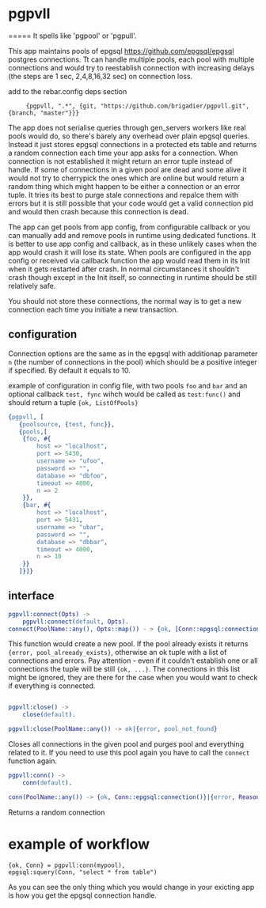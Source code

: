 
# pgpvll
=====
It spells like 'pgpool' or 'pgpull'.

This app maintains pools of epgsql https://github.com/epgsql/epgsql postgres connections. Tt can handle multiple pools, each pool with multiple connections and would try to reestablish connection with increasing delays (the steps are 1 sec, 2,4,8,16,32 sec) on connection loss.

add to the rebar.config deps section
```
     {pgpvll, ".*", {git, "https://github.com/brigadier/pgpvll.git", {branch, "master"}}}
```
                         
The app does not serialise queries through gen_servers workers like real pools would do, so there's barely any overhead over plain epgsql queries. Instead it just stores epgsql connections in a protected ets table and returns a random connection each time your app asks for a connection. When connection is not established it might return an error tuple instead of handle. If some of connections in a given pool are dead and some alive it would not try to cherrypick the ones which are online but would return a random thing which might happen to be either a connection or an error tuple. It tries its best to purge stale connections and repalce them with errors but it is still possible that your code would get a valid connection pid and would then crash because this connection is dead.

The app can get pools from app config, from configurable callback or you can manually add and remove pools in runtime using dedicated functions. It is better to use app config and callback, as in these unlikely cases when the app would crash it will lose its state. When pools are configured in the app config or received via callback function the app would read them in its Init when it gets restarted after crash. In normal circumstances it shouldn't crash though except in the Init itself, so connecting in runtime should be still relatively safe.

You should not store these connections, the normal way is to get a new connection each time you initiate a new transaction.


## configuration
Connection options are the same as in the epgsql with additionap parameter `n` (the number of connections in the pool) which should be  a positive integer if specified. By default it equals to 10.

example of configuration in config file, with two pools `foo` and `bar` and an optional callback `test, fync` wihch would be called as `test:func()` and should return a tuple `{ok, ListOfPools}`

```erlang
{pgpvll, [
   {poolsource, {test, func}},
   {pools,[
    {foo, #{
        host => "localhost",
        port => 5430,
        username => "ufoo",
        password => "",
        database => "dbfoo",
        timeout => 4000,
        n => 2
    }},
    {bar, #{
        host => "localhost",
        port => 5431,
        username => "ubar",
        password => "",
        database => "dbbar",
        timeout => 4000,
        n => 10
    }}
   ]}]}
```
   
## interface

```erlang
pgpvll:connect(Opts) ->
    pgpvll:connect(default, Opts).
connect(PoolName::any(), Opts::map()) - > {ok, [Conn::epgsql:connection(), {error, Reason :: epgsql:connect_error()]}|{error, message::any()}
```

This function would create a new pool. If the pool already exists it returns `{error, pool_alreeady_exists}`, otherwise an ok tuple with a list of connections and errors. Pay attention - even if it couldn't establish one or all connections the tuple will be still `{ok, ...}`. The connections in this list might be ignored, they are there for the case when you would want to check if everything is connected.
    
```erlang

pgpvll:close() ->
    close(default).

pgpvll:close(PoolName::any()) -> ok|{error, pool_not_found}
```

Closes all connections in the given pool and purges pool and everything related to it. If you need to use this pool again you have to call the `connect` function again.


```erlang
pgpvll:conn() ->
    conn(default).

conn(PoolName::any()) -> {ok, Conn::epgsql:connection()}|{error, Reason :: epgsql:connect_error()]|{error, pool_not_found}

```

Returns a random connection


# example of workflow

```
{ok, Conn} = pgpvll:conn(mypool),
epgsql:squery(Conn, "select * from table")

```

As you can see the only thing which you would change in your exicting app is how you get the epgsql connection handle.
